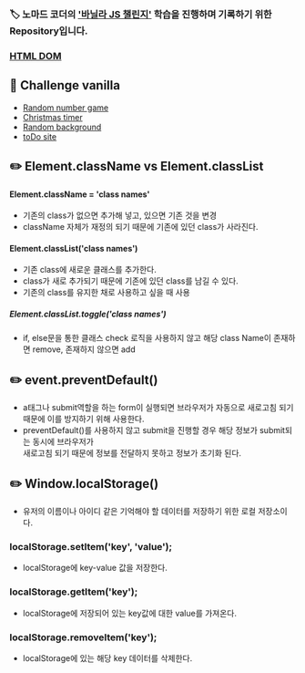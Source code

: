 ### 🏷️ 노마드 코더의 ['바닐라 JS 챌린지'](https://nomadcoders.co/) 학습을 진행하며 기록하기 위한 Repository입니다.

### [HTML DOM](https://developer.mozilla.org/en-US/docs/Web/API/Document_Object_Model)

## 🚩 Challenge vanilla

- [Random number game](https://github.com/6uamy/Vanilla_JS/tree/main/challenge%231)
- [Christmas timer](https://github.com/6uamy/Vanilla_JS/tree/main/challenge%232)
- [Random background](https://github.com/6uamy/Vanilla_JS/tree/main/challenge%233)
- [toDo site](https://6uamy.github.io/)

## ✏️ Element.className vs Element.classList

#### Element.className = 'class names'

- 기존의 class가 없으면 추가해 넣고, 있으면 기존 것을 변경
- className 자체가 재정의 되기 때문에 기존에 있던 class가 사라진다.

#### Element.classList('class names')

- 기존 class에 새로운 클래스를 추가한다.
- class가 새로 추가되기 때문에 기존에 있던 class를 남길 수 있다.
- 기존의 class를 유지한 채로 사용하고 싶을 때 사용

##### Element.classList.toggle('class names')

- if, else문을 통한 클래스 check 로직을 사용하지 않고 해당 class Name이 존재하면 remove, 존재하지 않으면 add


## ✏️ event.preventDefault()

- a태그나 submit역할을 하는 form이 실행되면 브라우저가 자동으로 새로고침 되기 때문에 이를 방지하기 위해 사용한다.
- preventDefault()를 사용하지 않고 submit을 진행할 경우 해당 정보가 submit되는 동시에 브라우저가 <br> 새로고침 되기 때문에 정보를 전달하지 못하고 정보가 초기화 된다.

## ✏️ Window.localStorage()

- 유저의 이름이나 아이디 같은 기억해야 할 데이터를 저장하기 위한 로컬 저장소이다.

### localStorage.setItem('key', 'value');

- localStorage에 key-value 값을 저장한다.

### localStorage.getItem('key');

- localStorage에 저장되어 있는 key값에 대한 value를 가져온다.

### localStorage.removeItem('key');

- localStorage에 있는 해당 key 데이터를 삭제한다.
